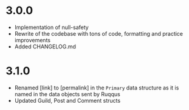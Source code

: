 # 3.0.0

- Implementation of null-safety
- Rewrite of the codebase with tons of code, formatting and practice improvements
- Added CHANGELOG.md

# 3.1.0

- Renamed [link] to [permalink] in the `Primary` data structure as it is named in the data objects sent by Ruqqus
- Updated Guild, Post and Comment structs
